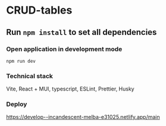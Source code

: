 # CRUD-tables

## Run `npm install` to set all dependencies

### Open application in development mode

```
npm run dev
```

### Technical stack

Vite, React + MUI, typescript, ESLint, Prettier, Husky

### Deploy

https://develop--incandescent-melba-e31025.netlify.app/main
